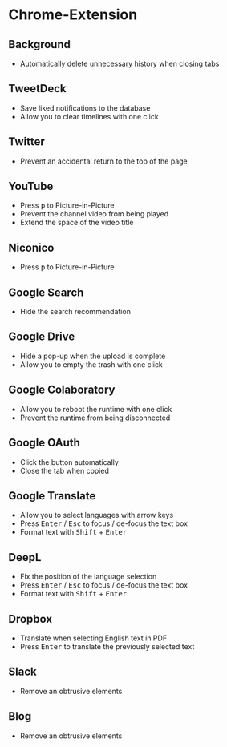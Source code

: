 # Chrome-Extension

## Background

- Automatically delete unnecessary history when closing tabs

## TweetDeck

- Save liked notifications to the database
- Allow you to clear timelines with one click

## Twitter

- Prevent an accidental return to the top of the page

## YouTube

- Press <kbd>p</kbd> to Picture-in-Picture
- Prevent the channel video from being played
- Extend the space of the video title

## Niconico

- Press <kbd>p</kbd> to Picture-in-Picture

## Google Search

- Hide the search recommendation

## Google Drive

- Hide a pop-up when the upload is complete
- Allow you to empty the trash with one click

## Google Colaboratory

- Allow you to reboot the runtime with one click
- Prevent the runtime from being disconnected

## Google OAuth

- Click the button automatically
- Close the tab when copied

## Google Translate

- Allow you to select languages with arrow keys
- Press <kbd>Enter</kbd> / <kbd>Esc</kbd> to focus / de-focus the text box
- Format text with <kbd>Shift</kbd> + <kbd>Enter</kbd>

## DeepL

- Fix the position of the language selection
- Press <kbd>Enter</kbd> / <kbd>Esc</kbd> to focus / de-focus the text box
- Format text with <kbd>Shift</kbd> + <kbd>Enter</kbd>

## Dropbox

- Translate when selecting English text in PDF
- Press <kbd>Enter</kbd> to translate the previously selected text

## Slack

- Remove an obtrusive elements

## Blog

- Remove an obtrusive elements
